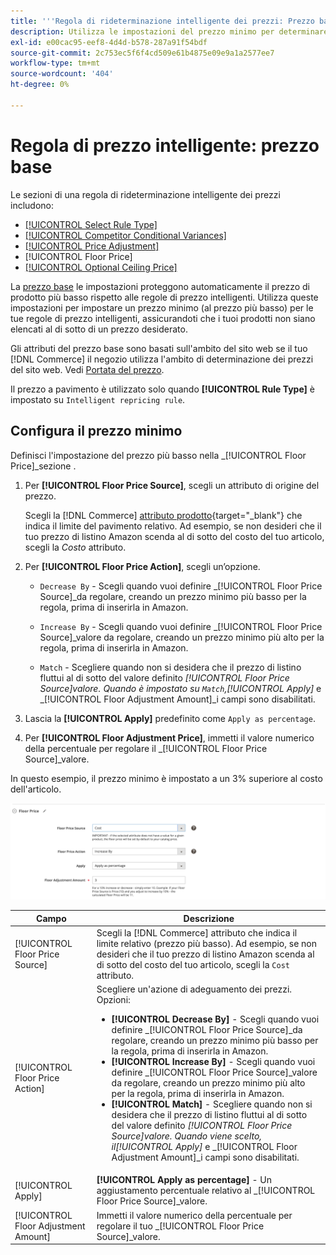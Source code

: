 ```yaml
---
title: '''Regola di rideterminazione intelligente dei prezzi: Prezzo base"'
description: Utilizza le impostazioni del prezzo minimo per determinare il prezzo più basso per una regola di prezzo intelligente per gestire gli annunci Amazon.
exl-id: e00cac95-eef8-4d4d-b578-287a91f54bdf
source-git-commit: 2c753ec5f6f4cd509e61b4875e09e9a1a2577ee7
workflow-type: tm+mt
source-wordcount: '404'
ht-degree: 0%

---
```


# Regola di prezzo intelligente: prezzo base

Le sezioni di una regola di rideterminazione intelligente dei prezzi includono:

- [[!UICONTROL Select Rule Type]](./intelligent-repricing-rules.md)
- [[!UICONTROL Competitor Conditional Variances]](./competitor-conditional-variances.md)
- [[!UICONTROL Price Adjustment]](./price-adjustment.md)
- [!UICONTROL Floor Price]
- [[!UICONTROL Optional Ceiling Price]](./optional-ceiling-price.md)

La [prezzo base](./floor-price.md) le impostazioni proteggono automaticamente il prezzo di prodotto più basso rispetto alle regole di prezzo intelligenti. Utilizza queste impostazioni per impostare un prezzo minimo (al prezzo più basso) per le tue regole di prezzo intelligenti, assicurandoti che i tuoi prodotti non siano elencati al di sotto di un prezzo desiderato.

Gli attributi del prezzo base sono basati sull&#39;ambito del sito web se il tuo [!DNL Commerce] il negozio utilizza l&#39;ambito di determinazione dei prezzi del sito web. Vedi [Portata del prezzo](./price-scope.md).

Il prezzo a pavimento è utilizzato solo quando **[!UICONTROL Rule Type]** è impostato su `Intelligent repricing rule`.

## Configura il prezzo minimo

Definisci l&#39;impostazione del prezzo più basso nella _[!UICONTROL Floor Price]_sezione .

1. Per **[!UICONTROL Floor Price Source]**, scegli un attributo di origine del prezzo.

   Scegli la [!DNL Commerce] [attributo prodotto](https://docs.magento.com/user-guide/catalog/product-attributes.html){target=&quot;_blank&quot;} che indica il limite del pavimento relativo. Ad esempio, se non desideri che il tuo prezzo di listino Amazon scenda al di sotto del costo del tuo articolo, scegli la *Costo* attributo.

1. Per **[!UICONTROL Floor Price Action]**, scegli un’opzione.

   - `Decrease By` - Scegli quando vuoi definire _[!UICONTROL Floor Price Source]_da regolare, creando un prezzo minimo più basso per la regola, prima di inserirla in Amazon.

   - `Increase By` - Scegli quando vuoi definire _[!UICONTROL Floor Price Source]_valore da regolare, creando un prezzo minimo più alto per la regola, prima di inserirla in Amazon.

   - `Match` - Scegliere quando non si desidera che il prezzo di listino fluttui al di sotto del valore definito _[!UICONTROL Floor Price Source]_valore. Quando è impostato su `Match`,_[!UICONTROL Apply]_ e _[!UICONTROL Floor Adjustment Amount]_i campi sono disabilitati.

1. Lascia la **[!UICONTROL Apply]** predefinito come `Apply as percentage`.

1. Per **[!UICONTROL Floor Adjustment Price]**, immetti il valore numerico della percentuale per regolare il _[!UICONTROL Floor Price Source]_valore.

In questo esempio, il prezzo minimo è impostato a un 3% superiore al costo dell&#39;articolo.

![Esempio di regola di rideterminazione intelligente dei prezzi: prezzo base](assets/ob-intelligent-pricde-rule-floor-price.png)

| Campo | Descrizione |
|--- |--- |
| [!UICONTROL Floor Price Source] | Scegli la [!DNL Commerce] attributo che indica il limite relativo (prezzo più basso). Ad esempio, se non desideri che il tuo prezzo di listino Amazon scenda al di sotto del costo del tuo articolo, scegli la `Cost` attributo. |
| [!UICONTROL Floor Price Action] | Scegliere un&#39;azione di adeguamento dei prezzi. Opzioni:<ul><li>**[!UICONTROL Decrease By]** - Scegli quando vuoi definire _[!UICONTROL Floor Price Source]_da regolare, creando un prezzo minimo più basso per la regola, prima di inserirla in Amazon.</li><li>**[!UICONTROL Increase By]** - Scegli quando vuoi definire _[!UICONTROL Floor Price Source]_valore da regolare, creando un prezzo minimo più alto per la regola, prima di inserirla in Amazon.</li><li>**[!UICONTROL Match]** - Scegliere quando non si desidera che il prezzo di listino fluttui al di sotto del valore definito _[!UICONTROL Floor Price Source]_valore. Quando viene scelto, il_[!UICONTROL Apply]_ e _[!UICONTROL Floor Adjustment Amount]_i campi sono disabilitati.</li></ul> |
| [!UICONTROL Apply] | **[!UICONTROL Apply as percentage]** - Un aggiustamento percentuale relativo al _[!UICONTROL Floor Price Source]_valore. |
| [!UICONTROL Floor Adjustment Amount] | Immetti il valore numerico della percentuale per regolare il tuo _[!UICONTROL Floor Price Source]_valore. |
